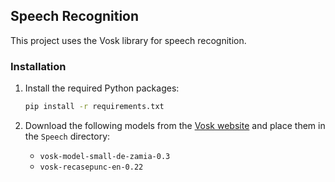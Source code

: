 ## Speech Recognition

This project uses the Vosk library for speech recognition.

### Installation

1. Install the required Python packages:

   ```bash
   pip install -r requirements.txt
   ```

2. Download the following models from the [Vosk website](https://alphacephei.com/vosk/models) and place them in the `Speech` directory:
   - `vosk-model-small-de-zamia-0.3`
   - `vosk-recasepunc-en-0.22`